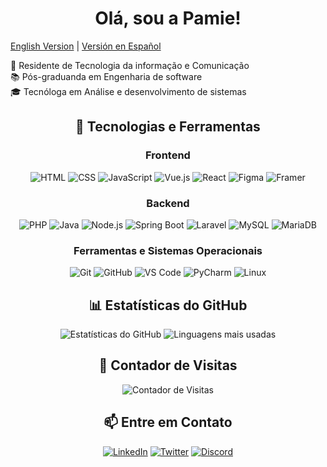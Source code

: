 <div align="center">
  
  # Olá, sou a Pamie!
  </div>

  [English Version](./README_ENG.md)  |  [Versión en Español](./README_ESP.md)


💼 Residente de Tecnologia da informação e Comunicação <br>
📚 Pós-graduanda em Engenharia de software <br>
🎓 Tecnóloga em Análise e desenvolvimento de sistemas


<div align="center">

## 🚀 Tecnologias e Ferramentas

### Frontend
![HTML](https://img.shields.io/badge/-HTML5-E34F26?style=flat&logo=html5&logoColor=white)
![CSS](https://img.shields.io/badge/-CSS3-1572B6?style=flat&logo=css3&logoColor=white)
![JavaScript](https://img.shields.io/badge/-JavaScript-F7DF1E?style=flat&logo=javascript&logoColor=black)
![Vue.js](https://img.shields.io/badge/-Vue.js-4FC08D?style=flat&logo=vue.js&logoColor=white)
![React](https://img.shields.io/badge/-React-61DAFB?style=flat&logo=react&logoColor=white)
![Figma](https://img.shields.io/badge/-Figma-F24E1E?style=flat&logo=figma&logoColor=white)
![Framer](https://img.shields.io/badge/-Framer-0055FF?style=flat&logo=framer&logoColor=white)

### Backend
![PHP](https://img.shields.io/badge/-PHP-777BB4?style=flat&logo=php&logoColor=white)
![Java](https://img.shields.io/badge/-Java-007396?style=flat&logo=java&logoColor=white)
![Node.js](https://img.shields.io/badge/-Node.js-339933?style=flat&logo=node.js&logoColor=white)
![Spring Boot](https://img.shields.io/badge/-Spring%20Boot-6DB33F?style=flat&logo=spring-boot&logoColor=white)
![Laravel](https://img.shields.io/badge/-Laravel-FF2D20?style=flat&logo=laravel&logoColor=white)
![MySQL](https://img.shields.io/badge/-MySQL-4479A1?style=flat&logo=mysql&logoColor=white)
![MariaDB](https://img.shields.io/badge/-MariaDB-003545?style=flat&logo=mariadb&logoColor=white)

### Ferramentas e Sistemas Operacionais
![Git](https://img.shields.io/badge/-Git-F05032?style=flat&logo=git&logoColor=white)
![GitHub](https://img.shields.io/badge/-GitHub-181717?style=flat&logo=github&logoColor=white)
![VS Code](https://img.shields.io/badge/-VS%20Code-007ACC?style=flat&logo=visual-studio-code&logoColor=white)
![PyCharm](https://img.shields.io/badge/-PyCharm-000000?style=flat&logo=pycharm&logoColor=white)
![Linux](https://img.shields.io/badge/-Linux-FCC624?style=flat&logo=linux&logoColor=black)

## 📊 Estatísticas do GitHub

<p align="center">
  <img src="https://github-readme-stats.vercel.app/api?username=p-a-m-i-e&show_icons=true&theme=radical" alt="Estatísticas do GitHub" />
  <img src="https://github-readme-stats.vercel.app/api/top-langs/?username=p-a-m-i-e&layout=compact&theme=radical" alt="Linguagens mais usadas" />
</p>

## 🌟 Contador de Visitas

<p align="center">
  <img src="https://komarev.com/ghpvc/?username=p-a-m-i-e&color=blue&style=flat-square" alt="Contador de Visitas" />
</p>

## 📫 Entre em Contato

[![LinkedIn](https://img.shields.io/badge/-LinkedIn-0077B5?style=flat&logo=linkedin&logoColor=white)](https://www.linkedin.com/in/seu-usuario)
[![Twitter](https://img.shields.io/badge/-Twitter-1DA1F2?style=flat&logo=twitter&logoColor=white)](https://twitter.com/seu-usuario)
[![Discord](https://img.shields.io/badge/-Discord-7289DA?style=flat&logo=discord&logoColor=white)](https://discordapp.com/users/SEU_ID_DE_USUÁRIO)

</div>
